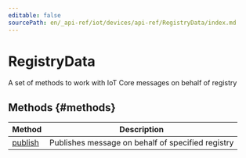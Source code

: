 ```yaml
---
editable: false
sourcePath: en/_api-ref/iot/devices/api-ref/RegistryData/index.md
---
```


# RegistryData
A set of methods to work with IoT Core messages on behalf of registry

## Methods {#methods}
Method | Description
--- | ---
[publish](publish.md) | Publishes message on behalf of specified registry